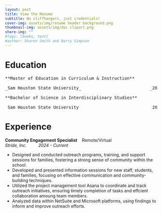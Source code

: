 ```yaml
---
layout: post
title: View the Resume
subtitle: No cliffhangers, just credentials!
cover-img: assets/img/resume header background.png
thumbnail-img: assets/img/doc clipart.png
share-img: ""
#tags: [books, test]
#author: Sharon Smith and Barry Simpson
---
```


# **Education**  
<pre>
**Master of Education in Curriculum & Instruction** <br>
_Sam Houston State University_                           _2021_

**Bachelor of Science in Interdisciplinary Studies** <br>
_Sam Houston State University_                           _2019_
</pre>
# **Experience**  

**Community Engagement Specialist** &nbsp;&nbsp;&nbsp;Remote/Virtual <br>
_Stride, Inc._ &nbsp;&nbsp;&nbsp;&nbsp;&nbsp;&nbsp;&nbsp;&nbsp;&nbsp;_2024 - Current_
* Designed and conducted outreach programs, training, and support sessions for families, fostering a strong sense of community within the school.
* Developed and presented information sessions for new staff, students, and families, focusing on effective communication and community-building techniques.
* Utilized the project management tool Asana to coordinate and track outreach initiatives, ensuring timely completion of tasks and effcient collaboration amoung team members.
* Analyzed data within NetSuite and Microsoft platforms, using findings to inform and improve outreach efforts. 
